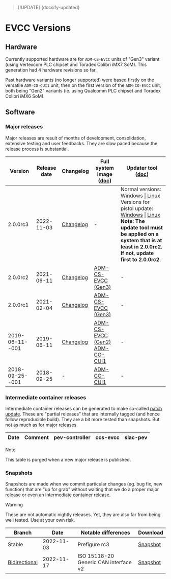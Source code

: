 > [!UPDATE] {docsify-updated}
# EVCC Versions

## Hardware

Currently supported hardware are for `ADM-CS-EVCC` units of "Gen3" variant
(using Vertexcom PLC chipset and Toradex Colibri iMX7 SoM). This generation had 4 hardware revisions so far.

Past hardware variants (no longer supported) were based firstly on the versatile `ADM-CO-CUI1` unit,
then on the first version of the `ADM-CO-EVCC` unit, both being "Gen2" variants (ie. using Qualcomm
PLC chipset and Toradex Colibri iMX6 SoM).

## Software

### Major releases

Major releases are result of months of development, consolidation, extensive testing and user feedbacks.
They are slow paced because the release process is substantial.

<div class="small-table compact-table">

| Version | Release date | Changelog | Full system image ([doc](charge-controllers/sys3_update.md#sd-card-update)) | Updater tool ([doc](charge-controllers/evcc_updater.md)) |
|---------|--------------|-----------|-------------------|--------------|
| 2.0.0rc3 | 2022-11-03 | [Changelog](https://www.dropbox.com/s/1lse0d72w663562/CHANGELOG-PEV-2.0.0rc3.txt?dl=0) | - | Normal versions:<br/> [Windows](https://www.dropbox.com/s/s8whkkxw6jo6q4j/pev-updater-2.0.0rc3.exe?dl=1) \| [Linux](https://www.dropbox.com/s/i7yvqbrm2kbe6aj/pev-updater-2.0.0rc3?dl=1)<br/>Versions for pistol update:<br/>[Windows](https://www.dropbox.com/s/ro772527s9o9dn9/pev-plc-updater-2.0.0rc3.exe?dl=1) \| [Linux](https://www.dropbox.com/s/ao9j7nqf6t44wt6/pev-plc-updater-2.0.0.rc3?dl=1)<br/><b>Note: The update tool must be applied on a system that is at least in 2.0.0rc2. If not, update first to 2.0.0rc2.</b> |
| 2.0.0rc2 | 2021-06-11 | [Changelog](https://www.dropbox.com/s/kxau5bgzmtpunig/CHANGELOG-PEV-2.0.0rc2.txt?dl=0) | [ADM-CS-EVCC (Gen3)](https://www.dropbox.com/s/8vzt78vj4mol866/adm-cs-evcc-2.0.0rc2.zip?dl=1) | - |
| 2.0.0rc1 | 2021-02-04 | [Changelog](https://www.dropbox.com/s/y8zmdr7zh3bn1e9/CHANGELOG-PEV-2.0.0rc1.txt?dl=0) | [ADM-CS-EVCC (Gen3)](https://www.dropbox.com/s/ikk2aafubjovkir/adm-cs-evcc-2.0.0rc1.zip?dl=1) | - |
| 2019-06-11--001 | 2019-06-11 | [Changelog](https://www.dropbox.com/s/m90hmfy1mm9js04/CHANGELOG-PEV--2019-06-11.txt?dl=0) | [ADM-CS-EVCC (Gen2)](https://www.dropbox.com/s/k2f2mfa7v77vrfv/advantics-charge-controller-pev-2019-06-11--001.zip?dl=1)<br/>[ADM-CO-CUI1](https://www.dropbox.com/s/yfzeq3sdzs2545w/advantics-charge-controller-generic-pev-2019-06-11--001.zip?dl=1) | - |
| 2018-09-25--001 | 2018-09-25 | - | [ADM-CO-CUI1](https://www.dropbox.com/s/els4r3p8kwh10jo/advantics-charge-controller-pev-2018.09.25--001.zip?dl=1) | - |

</div>

### Intermediate container releases

Intermediate container releases can be generated to make so-called [patch update](charge-controllers/sys3_update.md#patch-update).
These are "partial releases" that are internally tagged (and hence follow reproducible build). They
are a bit more tested than snapshots. But not as much as for major releases.

<div class="small-table compact-table">

| Date | Comment | pev-controller | ccs-evcc | slac-pev |
|------|---------|----------------|----------|----------|

</div>

> [!NOTE]
> This table is purged when a new major release is published.

### Snapshots

Snapshots are made when we commit particular changes (eg. bug fix, new function) that are
"up for grab" without waiting that we do a proper major release or even an intermediate container
release.

> [!WARNING]
> These are not automatic nightly releases. Yet, they are also far from being well tested. Use at
> your own risk.

<div class="small-table compact-table">

| Branch | Date | Notable differences | Download |
|--------|------|---------------------|----------|
| Stable | 2022-11-03 | Prefigure rc3 | [Snapshot](https://www.dropbox.com/s/iiwzinlcral8j0l/pev-snapshot-stable--2022-11-02.tar?dl=1) |
| [Bidirectional](charge-controllers/evcc_bidirectional.md) | 2022-11-17 | ISO 15118-20<br/>Generic CAN interface v2 | [Snapshot](https://www.dropbox.com/s/mg9iqoeqwu1caqm/pev-bidir--2022-11-17.tar?dl=1) |

</div>
